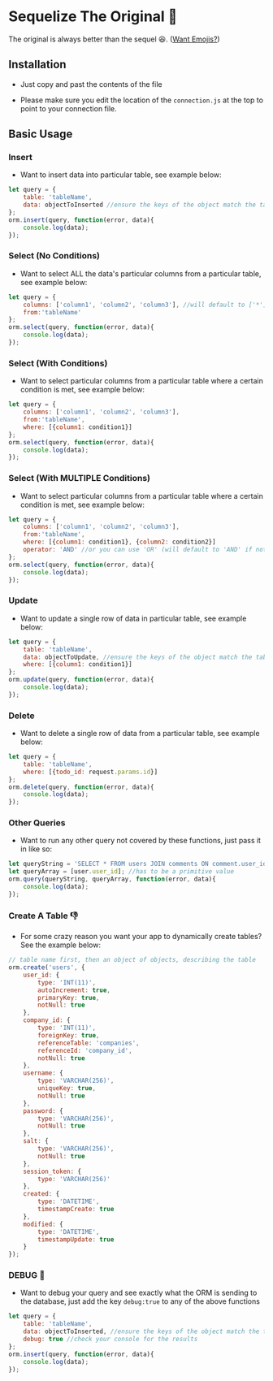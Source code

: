# Sequelize The Original :movie_camera:

The original is always better than the sequel :laughing:. ([Want Emojis?](https://gist.github.com/rxaviers/7360908))

## Installation

* Just copy and past the contents of the file

* Please make sure you edit the location of the `connection.js` at the top to point to your connection file.

## Basic Usage

### Insert

* Want to insert data into particular table, see example below:

```javascript
let query = {
    table: 'tableName',
    data: objectToInserted //ensure the keys of the object match the table columns
};
orm.insert(query, function(error, data){
    console.log(data);
});
```

### Select (No Conditions)

* Want to select ALL the data's particular columns from a particular table, see example below:

```javascript
let query = {
    columns: ['column1', 'column2', 'column3'], //will default to ['*'] (not recommended)
    from:'tableName'
};
orm.select(query, function(error, data){
    console.log(data);
});
```

### Select (With Conditions)

* Want to select particular columns from a particular table where a certain condition is met, see example below:

```javascript
let query = {
    columns: ['column1', 'column2', 'column3'],
    from:'tableName',
    where: [{column1: condition1}]
};
orm.select(query, function(error, data){
    console.log(data);
});
```

### Select (With MULTIPLE Conditions)

* Want to select particular columns from a particular table where a certain condition is met, see example below:

```javascript
let query = {
    columns: ['column1', 'column2', 'column3'],
    from:'tableName',
    where: [{column1: condition1}, {column2: condition2}]
    operator: 'AND' //or you can use 'OR' (will default to 'AND' if not provided)
};
orm.select(query, function(error, data){
    console.log(data);
});
```

### Update

* Want to update a single row of data in particular table, see example below:

```javascript
let query = {
    table: 'tableName',
    data: objectToUpdate, //ensure the keys of the object match the table columns
    where: [{column1: condition1}]
};
orm.update(query, function(error, data){
    console.log(data);
});
```

### Delete

* Want to delete a single row of data from a particular table, see example below:

```javascript
let query = {
    table: 'tableName',
    where: [{todo_id: request.params.id}]
};
orm.delete(query, function(error, data){
    console.log(data);
});
```

### Other Queries

* Want to run any other query not covered by these functions, just pass it in like so:

```javascript
let queryString = 'SELECT * FROM users JOIN comments ON comment.user_id = users.user_id WHERE users.user_id = ?';
let queryArray = [user.user_id]; //has to be a primitive value
orm.query(queryString, queryArray, function(error, data){
    console.log(data);
});
```

### Create A Table :-1:

* For some crazy reason you want your app to dynamically create tables? See the example below:

```javascript
// table name first, then an object of objects, describing the table
orm.create('users', {
    user_id: {
        type: 'INT(11)',
        autoIncrement: true,
        primaryKey: true,
        notNull: true
    },
    company_id: {
        type: 'INT(11)',
        foreignKey: true,
        referenceTable: 'companies',
        referenceId: 'company_id',
        notNull: true
    },
    username: {
        type: 'VARCHAR(256)',
        uniqueKey: true,
        notNull: true
    },
    password: {
        type: 'VARCHAR(256)',
        notNull: true
    },
    salt: {
        type: 'VARCHAR(256)',
        notNull: true
    },
    session_token: {
        type: 'VARCHAR(256)'
    },
    created: {
        type: 'DATETIME',
        timestampCreate: true
    },
    modified: {
        type: 'DATETIME',
        timestampUpdate: true
    }
});
```

### DEBUG :bug:

* Want to debug your query and see exactly what the ORM is sending to the database, just add the key `debug:true` to any of the above functions

```javascript
let query = {
    table: 'tableName',
    data: objectToInserted, //ensure the keys of the object match the table columns
    debug: true //check your console for the results
};
orm.insert(query, function(error, data){
    console.log(data);
});
```
